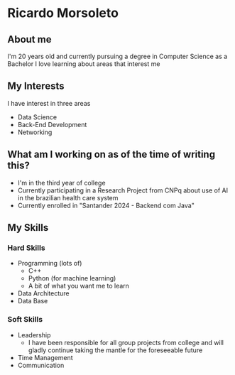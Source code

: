 # Ricardo Morsoleto

## About me
I'm 20 years old and currently pursuing a degree in Computer Science as a Bachelor
I love learning about areas that interest me

## My Interests
I have interest in three areas
- Data Science
- Back-End Development
- Networking

## What am I working on as of the time of writing this?
- I'm in the third year of college
- Currently participating in a Research Project from CNPq about use of AI in the brazilian health care system
- Currently enrolled in "Santander 2024 - Backend com Java"

## My Skills
### Hard Skills
- Programming (lots of)
	- C++
	- Python (for machine learning)
	- A bit of what you want me to learn
- Data Architecture
- Data Base

### Soft Skills
- Leadership
	- I have been responsible for all group projects from college and will gladly continue taking the mantle for the foreseeable future
- Time Management
- Communication
